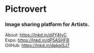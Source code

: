 # Pictrovert
### Image sharing platform for Artists.
About: https://lnkd.in/difY4tyC   
Expo: https://lnkd.in/dP5ASHFB   
GitHub: https://lnkd.in/dakqiSJ7   
